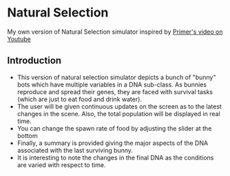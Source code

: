 # Natural Selection
My own version of Natural Selection simulator inspired by [Primer's video on Youtube](https://youtu.be/0ZGbIKd0XrM)

## Introduction
- This version of natural selection simulator depicts a bunch of "bunny" bots which have multiple variables in a DNA sub-class. As bunnies reproduce and spread their genes, they are faced with survival tasks (which are just to eat food and drink water).
- The user will be given continuous updates on the screen as to the latest changes in the scene. Also, the total population will be displayed in real time.
- You can change the spawn rate of food by adjusting the slider at the bottom
- Finally, a summary is provided giving the major aspects of the DNA associated with the last surviving bunny.
- It is interesting to note the changes in the final DNA as the conditions are varied with respect to time.
